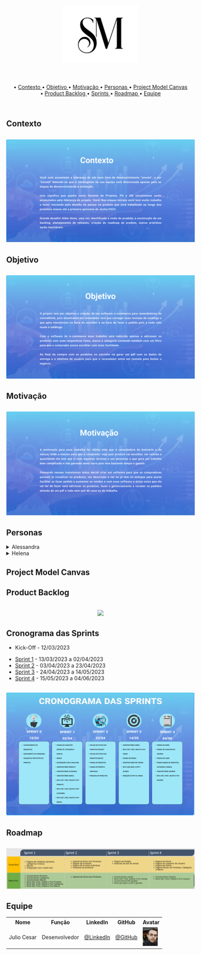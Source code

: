<h1 align="center"> 
  <img src = "./readme1/projeto/logoSm.png"  width="200"/>
</h1>

<br>
<p align="center">•
<a href ="#contexto"> Contexto </a>  • 
<a href ="#objetivo"> Objetivo </a>  • 
<a href ="#motivação"> Motivação </a>  • 
<a href ="#personas"> Personas </a>  • 
<a href ="#model_canvas"> Project Model Canvas </a>   <br> •
<a href ="#product_backlog">Product Backlog </a>  •
<a href ="#cronograma"> Sprints </a>  • 
<a href ="#roadmap"> Roadmap </a>  •
<a href ="#equipe"> Equipe </a> 
 
</p>

<br>

<h2 id="contexto">Contexto</h2>

<h2 align="center"> 
<img src = "./readme1/projeto/contexto.png" width="600"/></h2>

<h2 id="objetivo">Objetivo</h2>

<h2 align="center"> 
<img src = "./readme1/projeto/objetivo.png" width="600"/></h2>

<h2 id="motivação">Motivação</h2>

<h2 align="center"> 
<img src = "./readme1/projeto/motivacao.png" width="600"/></h2>

<h2 id="personas">Personas</h2>

<details>
  <summary>Alessandra</summary>
  <h2 align="center"> 
    <img src = "./readme1/projeto/persona1.png" width="600"/>
  </h2>
</details>

<details>
  <summary>Helena</summary>
  <h2 align="center"> 
    <img src = "./readme1/projeto/persona2.png" width="600"/>
  </h2>
</details>


<h2 id="model_canvas">Project Model Canvas</h2>

<!--add product backlog figma figma-->
<h2 align="center">
<!-- <img src = "./readme/framesFigma/productBacklog.png" width="550"/></h2> -->

<h2 id="product_backlog">Product Backlog</h2>

<!--add product backlog figma figma-->
<h2 align="center">
<img src = "./readme1/projeto/productBacklog.svg" width="550"/></h2>

<h2 id="cronograma">Cronograma das Sprints</h2>

- <p> Kick-Off - 12/03/2023 </p>
- <a href="https://github.com/juliocesar1316/ProjetoFatec---4sem/tree/main/readme1/sprint_1">Sprint 1</a> - 13/03/2023 a 02/04/2023 
- <a href="https://github.com/juliocesar1316/ProjetoFatec---4sem/tree/main/readme1/sprint_2">Sprint 2</a> - 03/04/2023 a 23/04/2023
- <a href="https://github.com/juliocesar1316/ProjetoFatec---4sem/tree/main/readme1/sprint_3">Sprint 3</a> - 24/04/2023 a 14/05/2023   
- <a href="https://github.com/juliocesar1316/ProjetoFatec---4sem/tree/main/readme1/sprint_4">Sprint 4</a> - 15/05/2023 a 04/06/2023  

<!--add cronograma sprints figma-->
<h2 align="center"> 
<img src = "./readme1/projeto/cronograma.png" /></h2>

<h2 id="roadmap">Roadmap</h2>
<h2 align="center">
<img src = "./readme1/projeto/roadmap.png" /></h2>

<h2 id="equipe">Equipe</h2>

<div align="center" width="400">
    <table>
      <tr id="head_table">
        <th>Nome</th>
        <th>Função</th>
        <th>LinkedIn</th>
        <th>GitHub</th>
        <th>Avatar</th>
      </tr>
      <tr id="linha_table">
        <td>Julio Cesar</td>
        <td>Desenvolvedor</td>
        <td><a href="https://www.linkedin.com/in/juliocesar2811/">@LinkedIn</a></td>
        <td><a href="https://github.com/juliocesar1316">@GitHub</a></td>
        <td><img src = "./readme1/projeto/julio.jpeg" width="40"></td>
      </tr>
    </table>
  </div>
